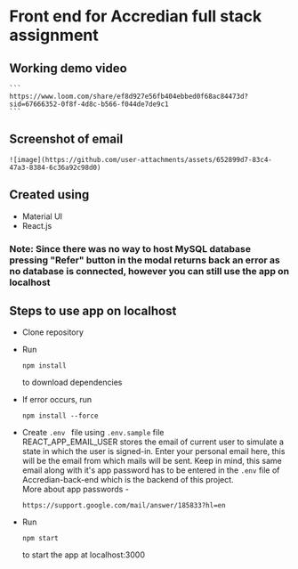 #  Front end for Accredian full stack assignment

##  Working demo video

    ```
    https://www.loom.com/share/ef8d927e56fb404ebbed0f68ac84473d?sid=67666352-0f8f-4d8c-b566-f044de7de9c1
    ```
##  Screenshot of email
    ![image](https://github.com/user-attachments/assets/652899d7-83c4-47a3-8384-6c36a92c98d0)


##  Created using
-  Material UI
-  React.js

###  Note: Since there was no way to host MySQL database pressing "Refer" button in the modal returns back an error as no database is connected, however you can still use the app on localhost

##  Steps to use app on localhost
-  Clone repository
-  Run

    ```
    npm install
    ```

    to download dependencies
-  If error occurs, run
  
    ```
    npm install --force
    ```

-  Create `.env ` file using `.env.sample` file  
  REACT_APP_EMAIL_USER stores the email of current user to simulate a state in which the user is signed-in. Enter your personal email here, this will be the email from which mails will be sent.
  Keep in mind, this same email along with it's app password has to be entered in the `.env` file of Accredian-back-end which is the backend of this project.  
  More about app passwords -

    ```
    https://support.google.com/mail/answer/185833?hl=en
    ```


-  Run

     ```
     npm start
     ```
     to start the app at localhost:3000
